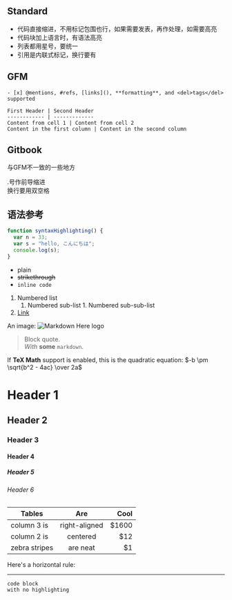 ## Standard

* 代码直接缩进，不用标记包围也行，如果需要发表，再作处理，如需要高亮
* 代码块加上语言时，有语法高亮
* 列表都用星号，要统一
* 引用是内联式标记，换行要有

## GFM

```
- [x] @mentions, #refs, [links](), **formatting**, and <del>tags</del> supported

First Header | Second Header
------------ | -------------
Content from cell 1 | Content from cell 2
Content in the first column | Content in the second column

```

## Gitbook

与GFM不一致的一些地方

.号作前导缩进  
换行要用双空格

## 语法参考

```js
function syntaxHighlighting() {
  var n = 33;
  var s = "hello, こんにちは";
  console.log(s);
}
```

* plain
* ~~strikethrough~~
* `inline code`

1. Numbered list
	 1. Numbered sub-list
			1. Numbered sub-sub-list
2. [Link](https://www.google.com)


An image: ![Markdown Here logo](http://adam-p.github.io/markdown-here/img/icon24.png) 

> Block quote.  
> *With* **some** `markdown`.

If **TeX Math** support is enabled, this is the quadratic equation: 
$-b \pm \sqrt{b^2 - 4ac} \over 2a$

# Header 1
## Header 2
### Header 3
#### Header 4
##### Header 5
###### Header 6
	
| Tables | Are | Cool |
| ------------- |:-------------:| -----:|
| column 3 is | right-aligned | $1600 |
| column 2 is | centered | $12 |
| zebra stripes | are neat | $1 |

Here's a horizontal rule:

---

```
code block
with no highlighting
```
